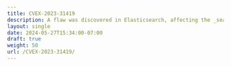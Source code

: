 ```yaml
---
title: CVEX-2023-31419
description: A flaw was discovered in Elasticsearch, affecting the _search API that allowed a specially crafted query string to cause a Stack Overflow and ultimately a Denial of Service.
layout: single
date: 2024-05-27T15:34:00-07:00
draft: true
weight: 50
url: /CVEX-2023-31419/
---
```


